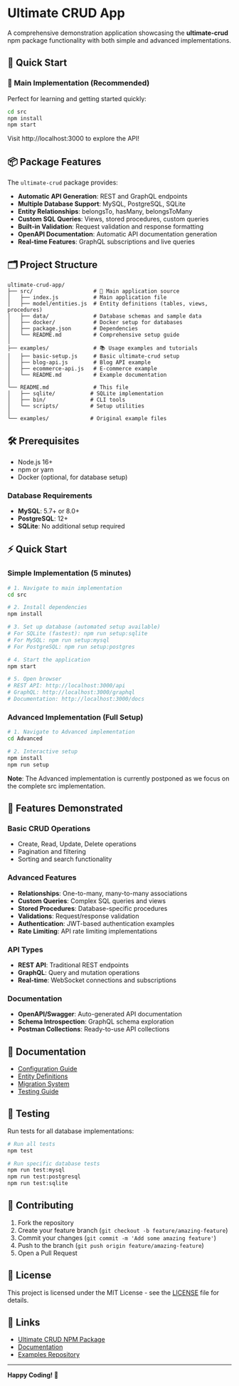 # Ultimate CRUD App

A comprehensive demonstration application showcasing the **ultimate-crud** npm package functionality with both simple and advanced implementations.

## 🚀 Quick Start

### 🌟 Main Implementation (Recommended)
Perfect for learning and getting started quickly:

```bash
cd src
npm install
npm start
```

Visit http://localhost:3000 to explore the API!

## 📦 Package Features

The `ultimate-crud` package provides:

- **Automatic API Generation**: REST and GraphQL endpoints
- **Multiple Database Support**: MySQL, PostgreSQL, SQLite
- **Entity Relationships**: belongsTo, hasMany, belongsToMany
- **Custom SQL Queries**: Views, stored procedures, custom queries
- **Built-in Validation**: Request validation and response formatting
- **OpenAPI Documentation**: Automatic API documentation generation
- **Real-time Features**: GraphQL subscriptions and live queries

## 🗂️ Project Structure

```
ultimate-crud-app/
├── src/                   # 🌟 Main application source
│   ├── index.js           # Main application file
│   ├── model/entities.js  # Entity definitions (tables, views, procedures)
│   ├── data/              # Database schemas and sample data
│   ├── docker/            # Docker setup for databases
│   ├── package.json       # Dependencies
│   └── README.md          # Comprehensive setup guide
│
├── examples/              # 📚 Usage examples and tutorials
│   ├── basic-setup.js     # Basic ultimate-crud setup
│   ├── blog-api.js        # Blog API example
│   ├── ecommerce-api.js   # E-commerce example
│   └── README.md          # Example documentation
│
└── README.md              # This file
│   ├── sqlite/           # SQLite implementation
│   ├── bin/              # CLI tools
│   └── scripts/          # Setup utilities
│
└── examples/             # Original example files
```

## 🛠️ Prerequisites

- Node.js 16+ 
- npm or yarn
- Docker (optional, for database setup)

### Database Requirements

- **MySQL**: 5.7+ or 8.0+
- **PostgreSQL**: 12+
- **SQLite**: No additional setup required

## ⚡ Quick Start

### Simple Implementation (5 minutes)

```bash
# 1. Navigate to main implementation
cd src

# 2. Install dependencies
npm install

# 3. Set up database (automated setup available)
# For SQLite (fastest): npm run setup:sqlite
# For MySQL: npm run setup:mysql  
# For PostgreSQL: npm run setup:postgres

# 4. Start the application
npm start

# 5. Open browser
# REST API: http://localhost:3000/api
# GraphQL: http://localhost:3000/graphql
# Documentation: http://localhost:3000/docs
```

### Advanced Implementation (Full Setup)

```bash
# 1. Navigate to Advanced implementation
cd Advanced

# 2. Interactive setup
npm install
npm run setup
```

**Note**: The Advanced implementation is currently postponed as we focus on the complete src implementation.

## 🌟 Features Demonstrated

### Basic CRUD Operations
- Create, Read, Update, Delete operations
- Pagination and filtering
- Sorting and search functionality

### Advanced Features
- **Relationships**: One-to-many, many-to-many associations
- **Custom Queries**: Complex SQL queries and views
- **Stored Procedures**: Database-specific procedures
- **Validations**: Request/response validation
- **Authentication**: JWT-based authentication examples
- **Rate Limiting**: API rate limiting implementations

### API Types
- **REST API**: Traditional REST endpoints
- **GraphQL**: Query and mutation operations
- **Real-time**: WebSocket connections and subscriptions

### Documentation
- **OpenAPI/Swagger**: Auto-generated API documentation
- **Schema Introspection**: GraphQL schema exploration
- **Postman Collections**: Ready-to-use API collections

## 📖 Documentation

- [Configuration Guide](./config/README.md)
- [Entity Definitions](./config/entities/README.md)
- [Migration System](./config/migrations/README.md)
- [Testing Guide](./config/tests/README.md)

## 🧪 Testing

Run tests for all database implementations:

```bash
# Run all tests
npm test

# Run specific database tests
npm run test:mysql
npm run test:postgresql
npm run test:sqlite
```

## 🤝 Contributing

1. Fork the repository
2. Create your feature branch (`git checkout -b feature/amazing-feature`)
3. Commit your changes (`git commit -m 'Add some amazing feature'`)
4. Push to the branch (`git push origin feature/amazing-feature`)
5. Open a Pull Request

## 📄 License

This project is licensed under the MIT License - see the [LICENSE](LICENSE) file for details.

## 🔗 Links

- [Ultimate CRUD NPM Package](https://www.npmjs.com/package/ultimate-crud)
- [Documentation](https://github.com/ultimate-crud/docs)
- [Examples Repository](https://github.com/ultimate-crud/examples)

---

**Happy Coding! 🎉**
